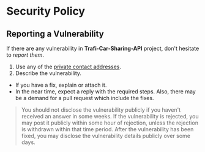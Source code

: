 # Security Policy

## Reporting a Vulnerability

If there are any vulnerability in **Trafi-Car-Sharing-API** project, don't hesitate to _report them_.

1. Use any of the [private contact addresses](https://github.com/GintasS/Trafi-Car-Sharing-API#support).
2. Describe the vulnerability.

- If you have a fix, explain or attach it.
- In the near time, expect a reply with the required steps. Also, there may be a demand for a pull request which include the fixes.

> You should not disclose the vulnerability publicly if you haven't received an answer in some weeks.
> If the vulnerability is rejected, you may post it publicly within some hour of rejection, unless the rejection is withdrawn within that time period.
> After the vulnerability has been fixed, you may disclose the vulnerability details publicly over some days.
